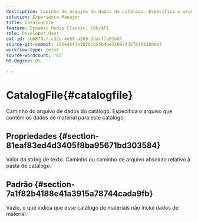 ```yaml
---
description: Caminho do arquivo de dados do catálogo. Especifica o arquivo que contém os dados de material para este catálogo.
solution: Experience Manager
title: CatalogFile
feature: Dynamic Media Classic, SDK/API
role: Developer,User
exl-id: ab6879cf-c32e-4e88-a269-2ddcffa61b8f
source-git-commit: 206e4643e3926cb85b4be2189743578f88180be7
workflow-type: tm+mt
source-wordcount: '65'
ht-degree: 0%

---
```


# CatalogFile{#catalogfile}

Caminho do arquivo de dados do catálogo. Especifica o arquivo que contém os dados de material para este catálogo.

## Propriedades {#section-81eaf83ed4d3405f8ba95671bd303584}

Valor da string de texto. Caminho ou caminho de arquivo absoluto relativo à pasta de catálogo.

## Padrão {#section-7a1f82b4188e41a3915a78744cada9fb}

Vazio, o que indica que esse catálogo de materiais não inclui dados de material.
